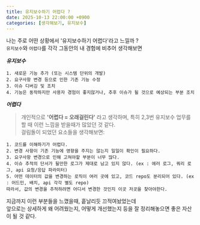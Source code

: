 ```yaml
---
title: 유지보수하기 어렵다 ?
date: 2025-10-13 22:00:00 +0900
categories: [생각해보기, 유지보수]
---
```


나는 주로 어떤 상황에서 '유지보수하기 어렵다'라고 느낄까 ? <br>
`유지보수`와 `어렵다`를 각각 그동안의 내 경험에 비추어 생각해보면

***유지보수***

```
1. 새로운 기능 추가 (또는 시스템 단위의 개발)
2. 요구사항 변경 등으로 인한 기존 기능 수정
3. 이슈 디버깅 및 조치
4. 기능은 동작하지만 사용자 경험이 좋지않거나, 추후 이슈가 될 것으로 예상되는 부분 조치
```

***어렵다***
> 개인적으로 **'어렵다 = 오래걸린다'** 라고 생각하며, 특히 2,3번 유지보수 업무를 할 때 이런 느낌을 받을때가 많았던 것 같다. <br>
> 걸림돌이 되었던 요소들을 생각해보면:

```
1. 코드를 이해하기가 어렵다.
2. 변경 사항이 기존 기능에 영향을 주지는 않는지 일일이 확인이 필요하다.
3. 요구사항 변경으로 인해 고쳐야할 부분이 너무 많다.
4. 이슈 추적의 단서가 될만한 로그가 제대로 남고 있지 않다. (ex : 에러 로그, 쿼리 로그, api 요청/응답 파라미터)
5. 어떤 데이터의 값을 변경하는 로직이 여러 곳에 있고, 코드 repo도 분리되어 있다. (ex : 어드민, 배치, api 각각 별도 repo)
따라서, 값의 변경을 추적하려면 어디서 변경한 것인지 이곳 저곳을 찾아야한다.
```

지금까지 이런 부분들을 느꼈을때, 흩날리듯 끄적여놨었는데<br>
앞으로는 상세하게 왜 어려웠는지, 어떻게 개선했는지 등을 잘 정리해놓으면 좋은 자산이 될 것 같다.
